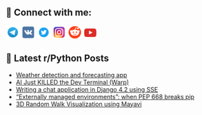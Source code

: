 ## 🔎 Connect with me:
[<img src="https://github.com/bullbesh/bullbesh/blob/main/images/Telegram.png" width="32" height="32" />](https://t.me/bullbesh)
[<img src="https://github.com/bullbesh/bullbesh/blob/main/images/VK.png" width="32" height="32" />](https://vk.com/bullbesh)
[<img src="https://github.com/bullbesh/bullbesh/blob/main/images/Twitter.png" width="32" height="32" />](https://twitter.com/bullbesh1)
[<img src="https://github.com/bullbesh/bullbesh/blob/main/images/Instagram.png" width="32" height="32" />](https://www.instagram.com/bullbesh)
[<img src="https://github.com/bullbesh/bullbesh/blob/main/images/Reddit.png" width="32" height="32" />](https://www.reddit.com/user/bullbesh)
[<img src="https://github.com/bullbesh/bullbesh/blob/main/images/YouTube.png" width="32" height="32" />](https://www.youtube.com/channel/UCtfjRs6uzgq5mfm8S06WTcg)

## 📕 Latest r/Python Posts
<!-- BLOG-POST-LIST:START -->
- [Weather detection and forecasting app](https://www.reddit.com/r/Python/comments/13mqdgg/weather_detection_and_forecasting_app/)
- [AI Just KILLED the Dev Terminal &lpar;Warp&rpar;](https://www.reddit.com/r/Python/comments/13mp0xr/ai_just_killed_the_dev_terminal_warp/)
- [Writing a chat application in Django 4.2 using SSE](https://www.reddit.com/r/Python/comments/13mn11q/writing_a_chat_application_in_django_42_using_sse/)
- [“Externally managed environments”: when PEP 668 breaks pip](https://www.reddit.com/r/Python/comments/13ml7am/externally_managed_environments_when_pep_668/)
- [3D Random Walk Visualization using Mayavi](https://www.reddit.com/r/Python/comments/13mjxof/3d_random_walk_visualization_using_mayavi/)
<!-- BLOG-POST-LIST:END -->
